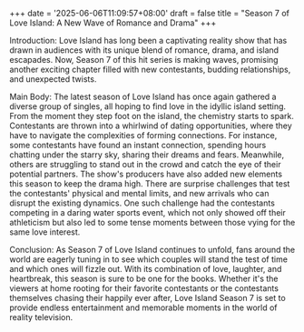 +++
date = '2025-06-06T11:09:57+08:00'
draft = false
title = "Season 7 of Love Island: A New Wave of Romance and Drama"
+++

Introduction: Love Island has long been a captivating reality show that has drawn in audiences with its unique blend of romance, drama, and island escapades. Now, Season 7 of this hit series is making waves, promising another exciting chapter filled with new contestants, budding relationships, and unexpected twists. 

Main Body: The latest season of Love Island has once again gathered a diverse group of singles, all hoping to find love in the idyllic island setting. From the moment they step foot on the island, the chemistry starts to spark. Contestants are thrown into a whirlwind of dating opportunities, where they have to navigate the complexities of forming connections. For instance, some contestants have found an instant connection, spending hours chatting under the starry sky, sharing their dreams and fears. Meanwhile, others are struggling to stand out in the crowd and catch the eye of their potential partners. The show's producers have also added new elements this season to keep the drama high. There are surprise challenges that test the contestants' physical and mental limits, and new arrivals who can disrupt the existing dynamics. One such challenge had the contestants competing in a daring water sports event, which not only showed off their athleticism but also led to some tense moments between those vying for the same love interest. 

Conclusion: As Season 7 of Love Island continues to unfold, fans around the world are eagerly tuning in to see which couples will stand the test of time and which ones will fizzle out. With its combination of love, laughter, and heartbreak, this season is sure to be one for the books. Whether it's the viewers at home rooting for their favorite contestants or the contestants themselves chasing their happily ever after, Love Island Season 7 is set to provide endless entertainment and memorable moments in the world of reality television.